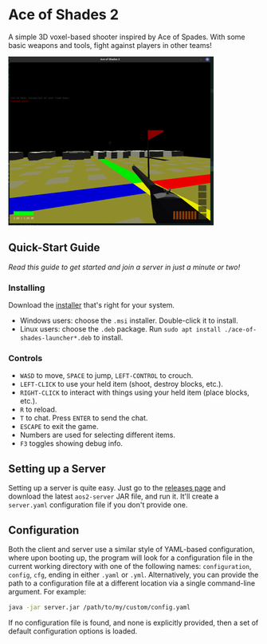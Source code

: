 # Ace of Shades 2
A simple 3D voxel-based shooter inspired by Ace of Spades. With some basic weapons and tools, fight against players in other teams!

![screenshot](/design/gameplay_screenshot.png?raw=true "Test")

## Quick-Start Guide
_Read this guide to get started and join a server in just a minute or two!_

### Installing
Download the [installer](https://github.com/Ace-of-Shades-2/Launcher/releases/latest) that's right for your system.
- Windows users: choose the `.msi` installer. Double-click it to install.
- Linux users: choose the `.deb` package. Run `sudo apt install ./ace-of-shades-launcher*.deb` to install.

### Controls
- `WASD` to move, `SPACE` to jump, `LEFT-CONTROL` to crouch.
- `LEFT-CLICK` to use your held item (shoot, destroy blocks, etc.).
- `RIGHT-CLICK` to interact with things using your held item (place blocks, etc.).
- `R` to reload.
- `T` to chat. Press `ENTER` to send the chat.
- `ESCAPE` to exit the game.
- Numbers are used for selecting different items.
- `F3` toggles showing debug info.

## Setting up a Server
Setting up a server is quite easy. Just go to the [releases page](https://github.com/andrewlalis/ace-of-shades-2/releases) and download the latest `aos2-server` JAR file, and run it. It'll create a `server.yaml` configuration file if you don't provide one.

## Configuration
Both the client and server use a similar style of YAML-based configuration, where upon booting up, the program will look for a configuration file in the current working directory with one of the following names: `configuration`, `config`, `cfg`, ending in either `.yaml` or `.yml`. Alternatively, you can provide the path to a configuration file at a different location via a single command-line argument. For example:
```bash
java -jar server.jar /path/to/my/custom/config.yaml
```
If no configuration file is found, and none is explicitly provided, then a set of default configuration options is loaded.

